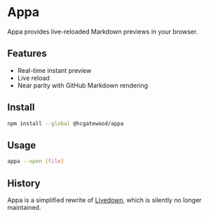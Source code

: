 # Appa

Appa provides live-reloaded Markdown previews in your browser.

## Features

- Real-time instant preview
- Live reload
- Near parity with GitHub Markdown rendering

## Install

```sh
npm install --global @hcgatewood/appa
```

## Usage

```sh
appa --open [file]
```

## History

Appa is a simplified rewrite of [Livedown](https://github.com/shime/livedown), which is silently no longer maintained.
